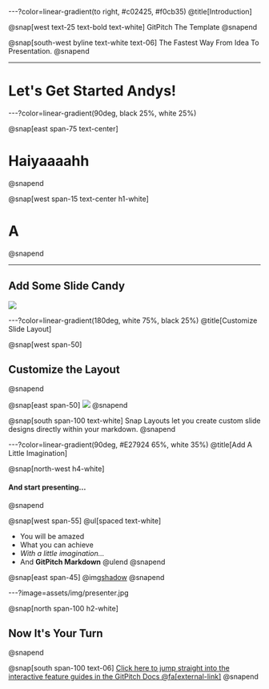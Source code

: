 ---?color=linear-gradient(to right, #c02425, #f0cb35) @title[Introduction]

@snap[west text-25 text-bold text-white] GitPitch
The Template @snapend

@snap[south-west byline text-white text-06] The Fastest Way From Idea To Presentation. @snapend

---

# Let's Get Started Andys!


---?color=linear-gradient(90deg, black 25%, white 25%)

@snap[east span-75 text-center]	
 # Haiyaaaahh
@snapend

@snap[west span-15 text-center h1-white]
# A
@snapend

---

## Add Some Slide Candy

![](assets/img/presentation.png)

---?color=linear-gradient(180deg, white 75%, black 25%)
@title[Customize Slide Layout]

@snap[west span-50]
## Customize the Layout
@snapend

@snap[east span-50]
![](assets/img/presentation.png)
@snapend

@snap[south span-100 text-white]
Snap Layouts let you create custom slide designs directly within your markdown.
@snapend

---?color=linear-gradient(90deg, #E27924 65%, white 35%)
@title[Add A Little Imagination]

@snap[north-west h4-white]
#### And start presenting...
@snapend

@snap[west span-55]
@ul[spaced text-white]
- You will be amazed
- What you can achieve
- *With a little imagination...*
- And **GitPitch Markdown**
@ulend
@snapend

@snap[east span-45]
@img[shadow](assets/img/conference.png)
@snapend

---?image=assets/img/presenter.jpg

@snap[north span-100 h2-white]
## Now It's Your Turn
@snapend

@snap[south span-100 text-06]
[Click here to jump straight into the interactive feature guides in the GitPitch Docs @fa[external-link]](https://gitpitch.com/docs/getting-started/tutorial/)
@snapend
